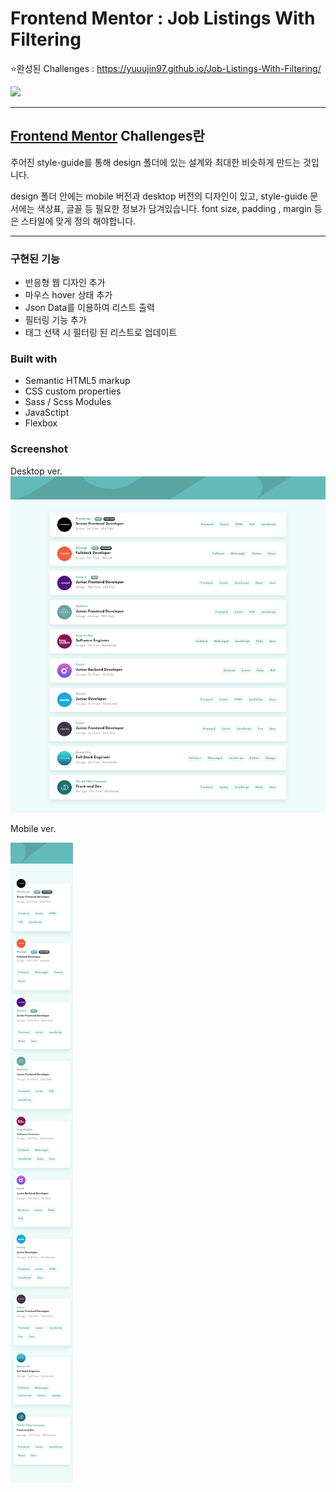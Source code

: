 # Frontend Mentor : Job Listings With Filtering

⭐완성된 Challenges : https://yuuujin97.github.io/Job-Listings-With-Filtering/

![](./screenshot/test.gif)

---

## [Frontend Mentor](https://www.frontendmentor.io/challenges) Challenges란

주어진 style-guide를 통해 design 폴더에 있는 설계와 최대한 비슷하게 만드는 것입니다.

design 폴더 안에는 mobile 버전과 desktop 버전의 디자인이 있고,
style-guide 문서에는 색상표, 글꼴 등 필요한 정보가 담겨있습니다.
font size, padding , margin 등은 스타일에 맞게 정의 해야합니다.

---

### 구현된 기능

- 반응형 웹 디자인 추가
- 마우스 hover 상태 추가
- Json Data를 이용하여 리스트 출력
- 필터링 기능 추가
- 태그 선택 시 필터링 된 리스트로 업데이트

### Built with

- Semantic HTML5 markup
- CSS custom properties
- Sass / Scss Modules
- JavaSctipt
- Flexbox

### Screenshot

Desktop ver.
![Design preview for the Job Listings With Filtering coding challenge](./screenshot/desktop.png)

Mobile ver.

![Design preview for the Job Listings With Filtering coding challenge](./screenshot/mobile.png)
